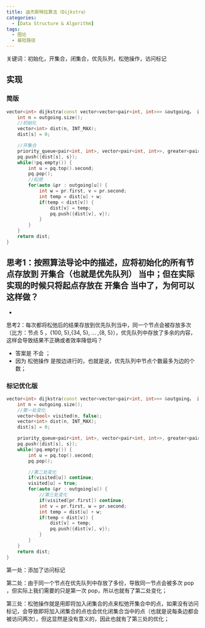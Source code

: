 ```yaml
---
title: 迪杰斯特拉算法（Dijkstra）
categories:
  - [Data Structure & Algorithm]
tags:
  - 图论
  - 最短路径
---
```


<!--more-->

关键词：初始化，开集合，闭集合，优先队列，松弛操作，访问标记


## 实现

### 简版
```cpp
vector<int> dijkstra(const vector<vector<pair<int, int>>> &outgoing， int s) {
    int n = outgoing.size();
    //初始化
    vector<int> dist(n, INT_MAX);
    dist[s] = 0;

    //开集合
    priority_queue<pair<int, int>, vector<pair<int, int>>, greater<pair<int, int>>> pq;
    pq.push({dist[s], s});
    while(!pq.empty()) {
        int u = pq.top().second;
        pq.pop();
        //松弛
        for(auto &pr : outgoing[u]) {
            int w = pr.first, v = pr.second;
            int temp = dist[u] + w;
            if(temp < dist[v]) {
                dist[v] = temp;
                pq.push({dist[v], v});
            }
        }
    }
    return dist;
}
```
思考1：按照算法导论中的描述，应将初始化的所有节点存放到 开集合（也就是优先队列） 当中；但在实际实现的时候只将起点存放在 开集合 当中了，为何可以这样做？
- 
- 

思考2：每次都将松弛后的结果存放到优先队列当中，同一个节点会被存放多次（比方：节点 5 ，{100, 5},{34, 5}, ... ,{8, 5}），优先队列中存放了多余的内容，这样会导致结果不正确或者效率降低吗？
- 答案是 不会 ；
- 因为 松弛操作 是按边进行的，也就是说，优先队列中节点个数最多为边的个数；

### 标记优化版

```cpp
vector<int> dijkstra(const vector<vector<pair<int, int>>> &outgoing， int s) {
    int n = outgoing.size();
    //第一处变化
    vector<bool> visited(n, false);
    vector<int> dist(n, INT_MAX);
    dist[s] = 0;

    priority_queue<pair<int, int>, vector<pair<int, int>>, greater<pair<int, int>>> pq;
    pq.push({dist[s], s});
    while(!pq.empty()) {
        int u = pq.top().second;
        pq.pop();

        //第二处变化
        if(visited[u]) continue;
        visited[u] = true;
        for(auto &pr : outgoing[u]) {
            //第三处变化
            if(visited[pr.first]) continue;
            int v = pr.first, w = pr.second;
            int temp = dist[u] + w;
            if(temp < dist[v]) {
                dist[v] = temp;
                pq.push({dist[v], v});
            }
        }
    }
    return dist;
}
```

第一处：添加了访问标记

第二处：由于同一个节点在优先队列中存放了多份，导致同一节点会被多次 pop ，但实际上我们需要的只是第一次 pop，所以也就有了第二处变化；

第三处：松弛操作就是用即将加入闭集合的点来松弛开集合中的点，如果没有访问标记，会导致即将加入闭集合的点也会优化闭集合当中的点（也就是说每条边都会被访问两次），但这显然是没有意义的，因此也就有了第三处的优化；